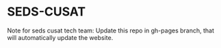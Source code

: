 # SEDS-CUSAT

Note for seds cusat tech team: Update this repo in gh-pages branch, that will automatically update the website.
